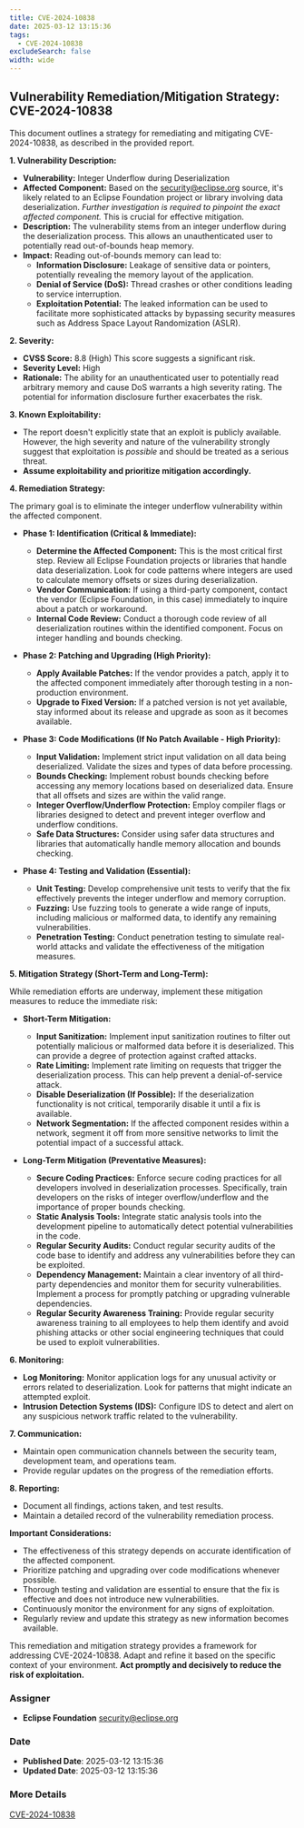 ```yaml
---
title: CVE-2024-10838
date: 2025-03-12 13:15:36
tags:
  - CVE-2024-10838
excludeSearch: false
width: wide
---
```


## Vulnerability Remediation/Mitigation Strategy: CVE-2024-10838

This document outlines a strategy for remediating and mitigating CVE-2024-10838, as described in the provided report.

**1. Vulnerability Description:**

*   **Vulnerability:** Integer Underflow during Deserialization
*   **Affected Component:**  Based on the security@eclipse.org source, it's likely related to an Eclipse Foundation project or library involving data deserialization.  *Further investigation is required to pinpoint the exact affected component.*  This is crucial for effective mitigation.
*   **Description:** The vulnerability stems from an integer underflow during the deserialization process. This allows an unauthenticated user to potentially read out-of-bounds heap memory.
*   **Impact:** Reading out-of-bounds memory can lead to:
    *   **Information Disclosure:** Leakage of sensitive data or pointers, potentially revealing the memory layout of the application.
    *   **Denial of Service (DoS):** Thread crashes or other conditions leading to service interruption.
    *   **Exploitation Potential:** The leaked information can be used to facilitate more sophisticated attacks by bypassing security measures such as Address Space Layout Randomization (ASLR).

**2. Severity:**

*   **CVSS Score:** 8.8 (High)  This score suggests a significant risk.
*   **Severity Level:** High
*   **Rationale:** The ability for an unauthenticated user to potentially read arbitrary memory and cause DoS warrants a high severity rating.  The potential for information disclosure further exacerbates the risk.

**3. Known Exploitability:**

*   The report doesn't explicitly state that an exploit is publicly available. However, the high severity and nature of the vulnerability strongly suggest that exploitation is *possible* and should be treated as a serious threat.
*   **Assume exploitability and prioritize mitigation accordingly.**

**4. Remediation Strategy:**

The primary goal is to eliminate the integer underflow vulnerability within the affected component.

*   **Phase 1: Identification (Critical & Immediate):**
    *   **Determine the Affected Component:**  This is the most critical first step.  Review all Eclipse Foundation projects or libraries that handle data deserialization.  Look for code patterns where integers are used to calculate memory offsets or sizes during deserialization.
    *   **Vendor Communication:** If using a third-party component, contact the vendor (Eclipse Foundation, in this case) immediately to inquire about a patch or workaround.
    *   **Internal Code Review:** Conduct a thorough code review of all deserialization routines within the identified component. Focus on integer handling and bounds checking.

*   **Phase 2: Patching and Upgrading (High Priority):**
    *   **Apply Available Patches:**  If the vendor provides a patch, apply it to the affected component immediately after thorough testing in a non-production environment.
    *   **Upgrade to Fixed Version:** If a patched version is not yet available, stay informed about its release and upgrade as soon as it becomes available.

*   **Phase 3: Code Modifications (If No Patch Available - High Priority):**
    *   **Input Validation:** Implement strict input validation on all data being deserialized.  Validate the sizes and types of data before processing.
    *   **Bounds Checking:** Implement robust bounds checking before accessing any memory locations based on deserialized data.  Ensure that all offsets and sizes are within the valid range.
    *   **Integer Overflow/Underflow Protection:** Employ compiler flags or libraries designed to detect and prevent integer overflow and underflow conditions.
    *   **Safe Data Structures:** Consider using safer data structures and libraries that automatically handle memory allocation and bounds checking.

*   **Phase 4: Testing and Validation (Essential):**
    *   **Unit Testing:** Develop comprehensive unit tests to verify that the fix effectively prevents the integer underflow and memory corruption.
    *   **Fuzzing:** Use fuzzing tools to generate a wide range of inputs, including malicious or malformed data, to identify any remaining vulnerabilities.
    *   **Penetration Testing:** Conduct penetration testing to simulate real-world attacks and validate the effectiveness of the mitigation measures.

**5. Mitigation Strategy (Short-Term and Long-Term):**

While remediation efforts are underway, implement these mitigation measures to reduce the immediate risk:

*   **Short-Term Mitigation:**
    *   **Input Sanitization:** Implement input sanitization routines to filter out potentially malicious or malformed data before it is deserialized. This can provide a degree of protection against crafted attacks.
    *   **Rate Limiting:** Implement rate limiting on requests that trigger the deserialization process. This can help prevent a denial-of-service attack.
    *   **Disable Deserialization (If Possible):** If the deserialization functionality is not critical, temporarily disable it until a fix is available.
    *   **Network Segmentation:**  If the affected component resides within a network, segment it off from more sensitive networks to limit the potential impact of a successful attack.

*   **Long-Term Mitigation (Preventative Measures):**
    *   **Secure Coding Practices:** Enforce secure coding practices for all developers involved in deserialization processes.  Specifically, train developers on the risks of integer overflow/underflow and the importance of proper bounds checking.
    *   **Static Analysis Tools:**  Integrate static analysis tools into the development pipeline to automatically detect potential vulnerabilities in the code.
    *   **Regular Security Audits:**  Conduct regular security audits of the code base to identify and address any vulnerabilities before they can be exploited.
    *   **Dependency Management:** Maintain a clear inventory of all third-party dependencies and monitor them for security vulnerabilities. Implement a process for promptly patching or upgrading vulnerable dependencies.
    *   **Regular Security Awareness Training:** Provide regular security awareness training to all employees to help them identify and avoid phishing attacks or other social engineering techniques that could be used to exploit vulnerabilities.

**6. Monitoring:**

*   **Log Monitoring:** Monitor application logs for any unusual activity or errors related to deserialization.  Look for patterns that might indicate an attempted exploit.
*   **Intrusion Detection Systems (IDS):** Configure IDS to detect and alert on any suspicious network traffic related to the vulnerability.

**7. Communication:**

*   Maintain open communication channels between the security team, development team, and operations team.
*   Provide regular updates on the progress of the remediation efforts.

**8. Reporting:**

*   Document all findings, actions taken, and test results.
*   Maintain a detailed record of the vulnerability remediation process.

**Important Considerations:**

*   The effectiveness of this strategy depends on accurate identification of the affected component.
*   Prioritize patching and upgrading over code modifications whenever possible.
*   Thorough testing and validation are essential to ensure that the fix is effective and does not introduce new vulnerabilities.
*   Continuously monitor the environment for any signs of exploitation.
*   Regularly review and update this strategy as new information becomes available.

This remediation and mitigation strategy provides a framework for addressing CVE-2024-10838.  Adapt and refine it based on the specific context of your environment.  **Act promptly and decisively to reduce the risk of exploitation.**

### Assigner
- **Eclipse Foundation** <security@eclipse.org>

### Date
- **Published Date**: 2025-03-12 13:15:36
- **Updated Date**: 2025-03-12 13:15:36

### More Details
[CVE-2024-10838](https://www.cvedetails.com/cve/CVE-2024-10838)